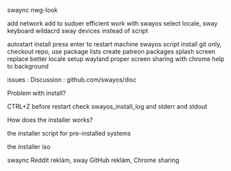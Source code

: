 swaync
nwg-look

add network
add to sudoer
efficient work with swayos
select locale, sway keyboard
wildacrd sway devices instead of script

autostart install
press enter to restart machine
swayos script install git only, checkout repo, use package lists
create patreon packages
splash screen replace
better locale setup
wayland
proper screen sharing with chrome
help to background

issues :
Discussion : github.com/swayos/disc


Problem with install?

CTRL+Z before restart
check swayos_install_log and stderr and stdout


How does the installer works?

the installer script for pre-installed systems

the installer iso

swaync Reddit reklám, sway GitHub reklám, Chrome sharing
